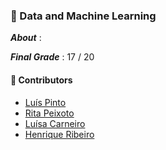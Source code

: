 ### :pushpin: Data and Machine Learning

***About*** : 

<!-- 2 Datasets : Competição Kaggle e Stroke prediction. Ferramentas utilizadas(Jupiter Notebook, Anaconda) e conceitos como Machine Learning  -->

***Final Grade*** : 17 / 20

#### :handshake: Contributors 
- [Luís Pinto](https://github.com/L-Pinto)
- [Rita Peixoto](https://github.com/rita-peixoto)
- [Luísa Carneiro](https://github.com/Analucar)
- [Henrique Ribeiro](https://github.com/henriq350)
